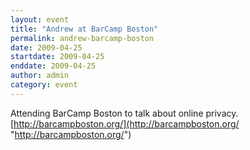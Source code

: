 ```yaml
---
layout: event
title: "Andrew at BarCamp Boston"
permalink: andrew-barcamp-boston
date: 2009-04-25
startdate: 2009-04-25
enddate: 2009-04-25
author: admin
category: event
---
```


Attending BarCamp Boston to talk about online privacy. [http://barcampboston.org/](http://barcampboston.org/ "http://barcampboston.org/")

